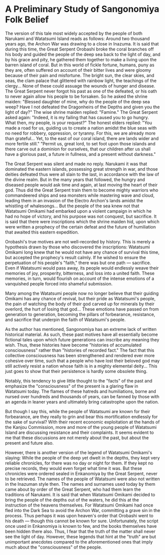 # A Preliminary Study of Sangonomiya Folk Belief


The version of this tale most widely accepted by the people of both Narukami and Watatsumi Island reads as follows:
Around two thousand years ago, the Archon War was drawing to a close in Inazuma.
It is said that during this time, the Great Serpent Orobashi broke the coral branches off his body and guided the people of the deep sea back to the light of day, and by his grace and pity, he gathered them together to make a living upon the barren island of coral.
But in this world of fickle fortune, humans, puny as they are, often suffered on account of their bitter lives and were gloomy because of their pain and misfortune. The bright sun, the clear skies, and seas, the clam palace that glittered with rainbow light, the teachings of the clergy... None of these could assuage the wounds of hunger and disease.
The Great Serpent never forgot his past as one of the defeated, or his oath to never again allow his people to be forsaken. So he asked the shrine maiden:
"Blessed daughter of mine, why do the people of the deep sea weep? Have I not defeated the Dragonheirs of the Depths and given you the light of day?"
The wise shrine maiden replied:
"Famine."
The Great Serpent asked again:
"Indeed, it is my failing that has caused you to go hungry. What then, my people, is your request?"
The honest elders replied:
"You made a road for us, guiding us to create a nation amidst the blue seas with no need for robbery, oppression, or tyranny. For this, we are already more than grateful... Yet, to the east of our coral island, there are lands wider and more fertile still."
"Permit us, great lord, to set foot upon those islands and there carve out a dominion for ourselves, that our children after us shall have a glorious past, a future in fullness, and a present without darkness."

The Great Serpent was silent and made no reply.
Narukami it was that dominated the eastern islands, possessing great strength in war, and those deities defeated thus were all slain to the last, in accordance with the law of the divine realm.
But in the many years that followed, the hungry and diseased people would ask time and again, at last moving the heart of their god.
Thus did the Great Serpent train them to become mighty warriors who commandeered ships and sea monsters while mastering wave and cloud, leading them in an invasion of the Electro Archon's lands amidst the whistling of whalesongs...
But the people of the sea knew not that Watatsumi Omikami had embarked upon a violent campaign in which he had no hope of victory, and his purpose was not conquest, but sacrifice.
It is said that there were inscriptions which the shrine maiden hid, upon which were written a prophecy of the certain defeat and the future of humiliation that awaited this eastern expedition.

Orobashi's true motives are not well-recorded by history. This is merely a hypothesis drawn by those who discovered the inscriptions:
Watatsumi Omikami long knew that he would not have any chance of survival this time, but accepted the prophecy's result calmly.
If he wished to ensure the perpetuation of his people's "faith," there was but one path — sacrifice. Even if Watatsumi would pass away, its people would endlessly weave their memories of joy, prosperity, bitterness, and loss into a united faith. These memories, in turn, would flourish on account of the intense emotions of a vanquished people forced into shameful submission.

Many among the Watatsumi people now no longer believe that their guiding Omikami has any chance of revival, but their pride as Watatsumi's people, the pain of watching the body of their god carved up for minerals by their overlord, the hurt of losing that god... These emotions have passed on from generation to generation, becoming the pillars of forbearance, resistance, and sacrifice that underpin the faith of Watatsumi's people.

As the author has mentioned, Sangonomiya has an extreme lack of written historical material. As such, these past motives have all essentially become fictional tales upon which future generations can inscribe any meaning they wish. Thus, these histories have become "histories of accumulated consciousness" rather than "histories of recorded fact." The fact that this collective consciousness has been strengthened and rendered ever more cohesive over time, such that a people who have lost their beloved god may still actively resist a nation whose faith is in a mighty elemental deity... This just goes to show that their persistence is hardly some obsolete thing.

Notably, this tendency to give little thought to the "facts" of the past and emphasize the "consciousness" of the present is a glaring flaw in Watatsumi today. The flames of these hatreds and humiliations, borne and nursed over hundreds and thousands of years, can be fanned by those with an agenda in leaner years and ultimately bring catastrophe upon the nation.

But though I say this, while the people of Watatsumi are known for their forbearance, are they really to grin and bear this mortification endlessly for the sake of survival?
With their recent economic exploitation at the hands of the Kanjou Commission, more and more of the young people of Watatsumi Island are discussing resistance and their complaints. It seems evident to me that these discussions are not merely about the past, but about the present and future also.

However, there is another version of the legend of Watatsumi Omikami's slaying:
While the people of the deep yet dwelt in the depths, they kept very reliable chronicles, for there was no day or night for them. If they kept no precise records, they would even forget what time it was. But these chronicles were ordered sealed in Enkanomiya by the Great Serpent, never to be retrieved.
The names of the people of Watatsumi were also not written in the Inazuman style then. The names and surnames used today by them came about by order of the Great Serpent, who had them learn the traditions of Narukami.
It is said that when Watatsumi Omikami decided to bring the people of the depths out of the waters, he did this at the instruction of the heavens themselves. For Watatsumi Omikami had once fled into the Dark Sea to avoid the Archon War, committing a grave sin in the process. Thus perhaps it was upon heaven's order that Orobashi went to his death — though this cannot be known for sure.
Unfortunately, the script once used in Enkanomiya is known to few, and the books themselves have been hidden there also. Thus, I fear that the truth of the matter shall never see the light of day.
However, these legends that hint at the "truth" are but unimportant anecdotes compared to the aforementioned ones that imply much about the "consciousness" of the people.
